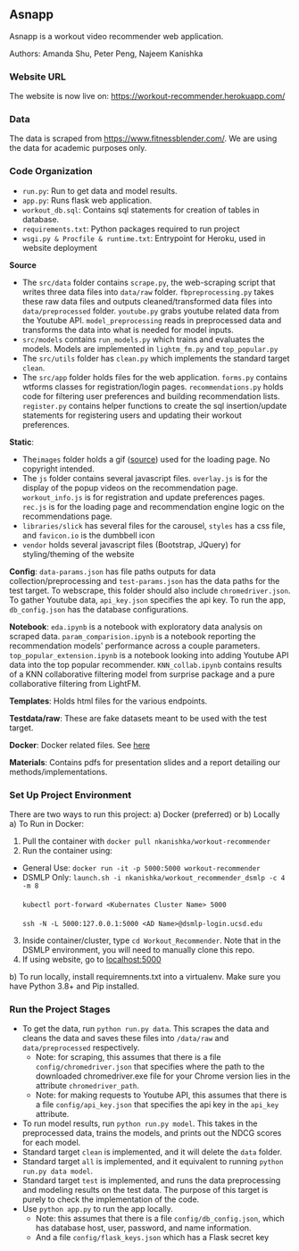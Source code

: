 ## Asnapp

Asnapp is a workout video recommender web application. 

Authors: Amanda Shu, Peter Peng, Najeem Kanishka

### Website URL
The website is now live on: https://workout-recommender.herokuapp.com/

### Data
The data is scraped from https://www.fitnessblender.com/. We are using the data for academic purposes only.

### Code Organization

- `run.py`: Run to get data and model results.
- `app.py`: Runs flask web application.
- `workout_db.sql`: Contains sql statements for creation of tables in database.
- `requirements.txt`: Python packages required to run project
- `wsgi.py & Procfile & runtime.txt`: Entrypoint for Heroku, used in website deployment

**Source**
- The `src/data` folder contains `scrape.py`, the web-scraping script that writes three data files into `data/raw` folder. `fbpreprocessing.py` takes these raw data files and outputs cleaned/transformed data files into `data/preprocessed` folder. `youtube.py` grabs youtube related data from the Youtube API. `model_preprocessing` reads in preprocessed data and transforms the data into what is needed for model inputs.
- `src/models` contains `run_models.py` which trains and evaluates the models. Models are implemented in `lightm_fm.py` and `top_popular.py`
- The `src/utils` folder has `clean.py` which implements the standard target `clean`.
- The `src/app` folder holds files for the web application. `forms.py` contains wtforms classes for registration/login pages. `recommendations.py` holds code for filtering user preferences and building recommendation lists. `register.py` contains helper functions to create the sql insertion/update statements for registering users and updating their workout preferences.

**Static**:
- The`images` folder holds a gif ([source](https://www.pinterest.at/pin/512495632597411529/)) used for the loading page. No copyright intended.
- The `js` folder contains several javascript files. `overlay.js` is for the display of the popup videos on the recommendation page. `workout_info.js` is for registration and update preferences pages. `rec.js` is for the loading page and recommendation engine logic on the recommendations page.
- `libraries/slick` has several files for the carousel, `styles` has a css file, and `favicon.io` is the dumbbell icon
- `vendor` holds several javascript files (Bootstrap, JQuery) for styling/theming of the website

**Config**: `data-params.json` has file paths outputs for data collection/preprocessing and `test-params.json` has the data paths for the test target. To webscrape, this folder should also include `chromedriver.json`. To gather Youtube data, `api_key.json` specifies the api key. To run the app, `db_config.json` has the database configurations.

**Notebook**: `eda.ipynb` is a notebook with exploratory data analysis on scraped data. `param_comparision.ipynb` is a notebook reporting the recommendation models' performance across a couple parameters. `top_popular_extension.ipynb` is a notebook looking into adding Youtube API data into the top popular recommender. `KNN_collab.ipynb` contains results of a KNN collaborative filtering model from surprise package and a pure collaborative filtering from LightFM.

**Templates**: Holds html files for the various endpoints.

**Testdata/raw**: These are fake datasets meant to be used with the test target.

**Docker**: Docker related files. See [here](https://github.com/amandashu/Workout_Recommender/blob/main/docker/README_DOCKER.md)

**Materials**: Contains pdfs for presentation slides and a report detailing our methods/implementations.

### Set Up Project Environment
There are two ways to run this project: a) Docker (preferred) or b) Locally <br>
a) To Run in Docker:<br>
  1) Pull the container with `docker pull nkanishka/workout-recommender`
  2) Run the container using:
  * General Use: `docker run -it -p 5000:5000 workout-recommender`
  * DSMLP Only: `launch.sh -i nkanishka/workout_recommender_dsmlp -c 4 -m 8` <br><br>`kubectl port-forward <Kubernates Cluster Name> 5000`<br><br> `ssh -N -L 5000:127.0.0.1:5000 <AD Name>@dsmlp-login.ucsd.edu`
  3) Inside container/cluster, type `cd Workout_Recommender`. Note that in the DSMLP environment, you will need to manually clone this repo.
  4) If using website, go to [localhost:5000](localhost:5000)
    <br>

b) To run locally, install requiremnents.txt into a virtualenv. Make sure you have Python 3.8+ and Pip installed.

### Run the Project Stages
- To get the data, run `python run.py data`. This scrapes the data and cleans the data and saves these files into `/data/raw` and `data/preprocessed` respectively.
  - Note: for scraping, this assumes that there is a file `config/chromedriver.json` that specifies where the path to the downloaded chromedriver.exe file for your Chrome version lies in the attribute `chromedriver_path`.
  - Note: for making requests to Youtube API, this assumes that there is a file `config/api_key.json` that specifies the api key in the `api_key` attribute.
- To run model results, run `python run.py model`. This takes in the preprocessed data, trains the models, and prints out the NDCG scores for each model.
- Standard target `clean` is implemented, and it will delete the `data` folder.
- Standard target `all` is implemented, and it equivalent to running `python run.py data model`.
- Standard target `test` is implemented, and runs the data preprocessing and modeling results on the test data. The purpose of this target is purely to check the implementation of the code.
- Use `python app.py` to run the app locally.
  - Note: this assumes that there is a file `config/db_config.json`, which has database host, user, password, and name information.
  - And a file `config/flask_keys.json` which has a Flask secret key
